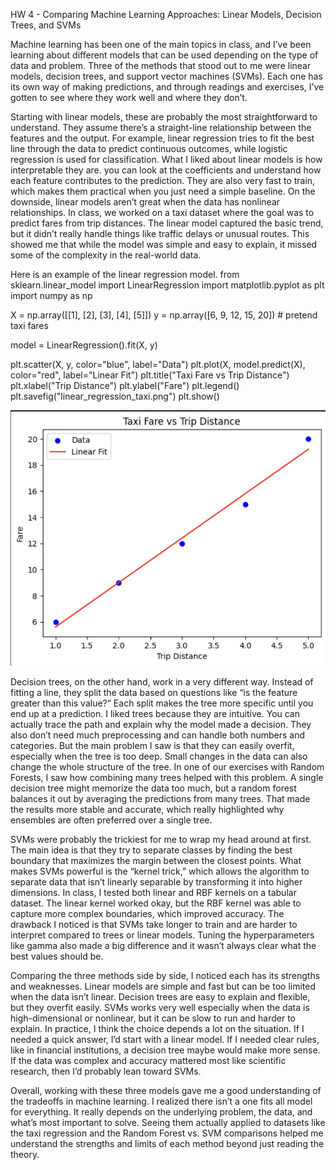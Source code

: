 HW 4 - Comparing Machine Learning Approaches: Linear Models, Decision Trees, and SVMs

Machine learning has been one of the main topics in class, and I’ve been learning about different models that can be used depending on the type of data and problem. Three of the methods that stood out to me were linear models, decision trees, and support vector machines (SVMs). Each one has its own way of making predictions, and through readings and exercises, I’ve gotten to see where they work well and where they don’t.

Starting with linear models, these are probably the most straightforward to understand. They assume there’s a straight-line relationship between the features and the output. For example, linear regression tries to fit the best line through the data to predict continuous outcomes, while logistic regression is used for classification. What I liked about linear models is how interpretable they are. you can look at the coefficients and understand how each feature contributes to the prediction. They are also very fast to train, which makes them practical when you just need a simple baseline. On the downside, linear models aren’t great when the data has nonlinear relationships. In class, we worked on a taxi dataset where the goal was to predict fares from trip distances. The linear model captured the basic trend, but it didn’t really handle things like traffic delays or unusual routes. This showed me that while the model was simple and easy to explain, it missed some of the complexity in the real-world data.

Here is an example of the linear regression model.
from sklearn.linear_model import LinearRegression
import matplotlib.pyplot as plt
import numpy as np

X = np.array([[1], [2], [3], [4], [5]])
y = np.array([6, 9, 12, 15, 20])  # pretend taxi fares

model = LinearRegression().fit(X, y)

plt.scatter(X, y, color="blue", label="Data")
plt.plot(X, model.predict(X), color="red", label="Linear Fit")
plt.title("Taxi Fare vs Trip Distance")
plt.xlabel("Trip Distance")
plt.ylabel("Fare")
plt.legend()
plt.savefig("linear_regression_taxi.png")
plt.show()

![Linear Regression](LinearRegression.png)

Decision trees, on the other hand, work in a very different way. Instead of fitting a line, they split the data based on questions like “is the feature greater than this value?” Each split makes the tree more specific until you end up at a prediction. I liked trees because they are intuitive. You can actually trace the path and explain why the model made a decision. They also don’t need much preprocessing and can handle both numbers and categories. But the main problem I saw is that they can easily overfit, especially when the tree is too deep. Small changes in the data can also change the whole structure of the tree. In one of our exercises with Random Forests, I saw how combining many trees helped with this problem. A single decision tree might memorize the data too much, but a random forest balances it out by averaging the predictions from many trees. That made the results more stable and accurate, which really highlighted why ensembles are often preferred over a single tree.

SVMs were probably the trickiest for me to wrap my head around at first. The main idea is that they try to separate classes by finding the best boundary that maximizes the margin between the closest points. What makes SVMs powerful is the “kernel trick,” which allows the algorithm to separate data that isn’t linearly separable by transforming it into higher dimensions. In class, I tested both linear and RBF kernels on a tabular dataset. The linear kernel worked okay, but the RBF kernel was able to capture more complex boundaries, which improved accuracy. The drawback I noticed is that SVMs take longer to train and are harder to interpret compared to trees or linear models. Tuning the hyperparameters like gamma also made a big difference and it wasn’t always clear what the best values should be.

Comparing the three methods side by side, I noticed each has its strengths and weaknesses. Linear models are simple and fast but can be too limited when the data isn’t linear. Decision trees are easy to explain and flexible, but they overfit easily. SVMs works very well especially when the data is high-dimensional or nonlinear, but it can be slow to run and harder to explain. In practice, I think the choice depends a lot on the situation. If I needed a quick answer, I’d start with a linear model. If I needed clear rules, like in financial institutions, a decision tree maybe would make more sense. If the data was complex and accuracy mattered most like scientific research, then I’d probably lean toward SVMs.

Overall, working with these three models gave me a good understanding of the tradeoffs in machine learning. I realized there isn’t a one fits all model for everything. It really depends on the underlying problem, the data, and what’s most important to solve. Seeing them actually applied to datasets like the taxi regression and the Random Forest vs. SVM comparisons helped me understand the strengths and limits of each method beyond just reading the theory.


